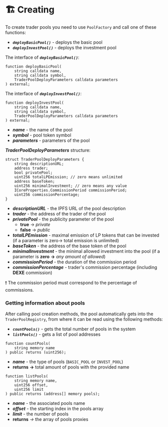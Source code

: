 # 🏗️ Creating

To create trader pools you need to use `PoolFactory` and call one of these functions:
- ***`deployBasicPool()`*** - deploys the basic pool 
- ***`deployInvestPool()`*** - deploys the investment pool

The interface of ***`deployBasicPool()`***:
```solidity
function deployBasicPool(
    string calldata name,
    string calldata symbol,
    TraderPoolDeployParameters calldata parameters
) external;
```

The interface of ***`deployInvestPool()`***:
```solidity
function deployInvestPool(
    string calldata name,
    string calldata symbol,
    TraderPoolDeployParameters calldata parameters
) external;
```
- ***name*** - the name of the pool
- ***symbol*** - pool token symbol 
- ***parameters*** - parameters of the pool

***TraderPoolDeployParameters*** structure:
```solidity
struct TraderPoolDeployParameters {
    string descriptionURL;
    address trader;
    bool privatePool;
    uint256 totalLPEmission; // zero means unlimited
    address baseToken;
    uint256 minimalInvestment; // zero means any value
    ICoreProperties.CommissionPeriod commissionPeriod;
    uint256 commissionPercentage;
}
```
- ***descriptionURL*** - the IPFS URL of the pool description
- ***trader*** - the address of the trader of the pool
- ***privatePool*** - the publicity parameter of the pool 
    - **true** -> *private*
    - **false** -> *public*
- ***totalLPEmission*** - maximal emission of LP tokens that can be invested (if a parameter is zero-> total emission is unlimited)
- ***baseToken*** - the address of the base token of the pool
- ***minimalInvestment*** - the minimal allowed investment into the pool (if a parameter is **zero** **->** *any amount of allowed*)
-  ***commissionPeriod*** - the duration of the commission period
- ***commissionPercentage*** - trader's commission percentage (including **DEXE** commission)

❗ The commission period must correspond to the percentage of commissions.

### Getting information about pools

After calling pool creation methods, the pool automatically gets into the `TraderPoolRegistry`, from where it can be read using the following methods:
- ***`countPools()`*** - gets the total number of pools in the system
- ***`listPools()`*** - gets a list of pool addresses

```solidity
function countPools(
    string memory name
) public returns (uint256);
```
- ***name*** - the type of pools (`BASIC_POOL` or `INVEST_POOL`)
- **returns** **->** total amount of pools with the provided name

```solidity
function listPools(
    string memory name,
    uint256 offset,
    uint256 limit
) public returns (address[] memory pools);
```

- ***name*** - the associated pools name
- ***offset*** - the starting index in the pools array
- ***limit*** - the number of pools
- **returns** *->* the array of pools proxies
